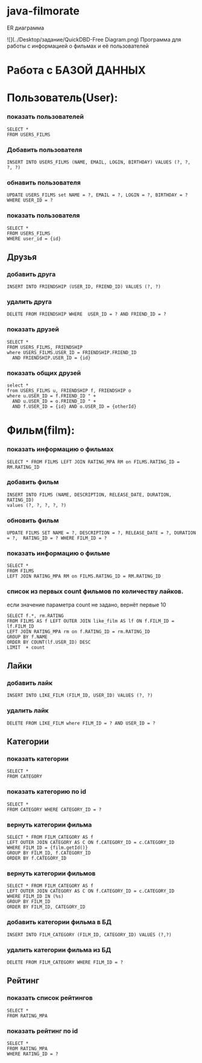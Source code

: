 # java-filmorate
ER диаграмма

![](../Desktop/задание/QuickDBD-Free Diagram.png)
Программа для работы с информацией о фильмах и её пользователей

# Работа с БАЗОЙ ДАННЫХ

# Пользователь(User):

### показать пользователей

    SELECT * 
    FROM USERS_FILMS

### Добавить пользователя

    INSERT INTO USERS_FILMS (NAME, EMAIL, LOGIN, BIRTHDAY) VALUES (?, ?, ?, ?)

### обнавить пользователя

    UPDATE USERS_FILMS set NAME = ?, EMAIL = ?, LOGIN = ?, BIRTHDAY = ? 
    WHERE USER_ID = ?

### показать пользователя

    SELECT *
    FROM USERS_FILMS
    WHERE user_id = {id}

## Друзья
### добавить друга

    INSERT INTO FRIENDSHIP (USER_ID, FRIEND_ID) VALUES (?, ?)

### удалить друга

    DELETE FROM FRIENDSHIP WHERE  USER_ID = ? AND FRIEND_ID = ?

### показать друзей

    SELECT * 
    FROM USERS_FILMS, FRIENDSHIP 
    where USERS_FILMS.USER_ID = FRIENDSHIP.FRIEND_ID
      AND FRIENDSHIP.USER_ID = {id}

### показать общих друзей

    select * 
    from USERS_FILMS u, FRIENDSHIP f, FRIENDSHIP o
    where u.USER_ID = f.FRIEND_ID " +
      AND u.USER_ID = o.FRIEND_ID " +
      AND f.USER_ID = {id} AND o.USER_ID = {otherId}

# Фильм(film):

### показать информацию о фильмах

    SELECT * FROM FILMS LEFT JOIN RATING_MPA RM on FILMS.RATING_ID = RM.RATING_ID

### добавить фильм

    INSERT INTO FILMS (NAME, DESCRIPTION, RELEASE_DATE, DURATION, RATING_ID) 
    values (?, ?, ?, ?, ?)

### обновить фильм

    UPDATE FILMS SET NAME = ?, DESCRIPTION = ?, RELEASE_DATE = ?, DURATION = ?,  RATING_ID = ? WHERE FILM_ID = ?

### показать информацию о фильме

	SELECT * 
    FROM FILMS 
    LEFT JOIN RATING_MPA RM on FILMS.RATING_ID = RM.RATING_ID

### список из первых count фильмов по количеству лайков.
  если значение параметра count не задано, вернёт первые 10

    SELECT f.*, rm.RATING
    FROM FILMS AS f LEFT OUTER JOIN like_film AS lf ON f.FILM_ID = lf.FILM_ID
    LEFT JOIN RATING_MPA rm on f.RATING_ID = rm.RATING_ID
    GROUP BY f.NAME
    ORDER BY COUNT(lf.USER_ID) DESC
    LIMIT  + count

## Лайки
### добавить лайк

    INSERT INTO LIKE_FILM (FILM_ID, USER_ID) VALUES (?, ?)

### удалить лайк

    DELETE FROM LIKE_FILM where FILM_ID = ? AND USER_ID = ?

## Категории
### показать категории 

   	SELECT * 
    FROM CATEGORY

### показать категорию по id

    SELECT * 
    FROM CATEGORY WHERE CATEGORY_ID = ?

### вернуть категории фильма

    SELECT * FROM FILM_CATEGORY AS f
    LEFT OUTER JOIN CATEGORY AS C ON f.CATEGORY_ID = c.CATEGORY_ID 
    WHERE FILM_ID = {film.getId()}
    GROUP BY FILM_ID, f.CATEGORY_ID
    ORDER BY f.CATEGORY_ID

### вернуть категории фильмов

    SELECT * FROM FILM_CATEGORY AS f 
    LEFT OUTER JOIN CATEGORY AS C ON f.CATEGORY_ID = c.CATEGORY_ID 
    WHERE FILM_ID IN (%s) 
    GROUP BY FILM_ID
    ORDER BY FILM_ID, CATEGORY_ID

### добавить категории фильма в БД

    INSERT INTO FILM_CATEGORY (FILM_ID, CATEGORY_ID) VALUES (?,?)

### удалить категории фильма из БД

    DELETE FROM FILM_CATEGORY WHERE FILM_ID = ?

## Рейтинг
### показать список рейтингов

    SELECT * 
    FROM RATING_MPA

### показать рейтинг по id

    SELECT * 
    FROM RATING_MPA 
    WHERE RATING_ID = ?